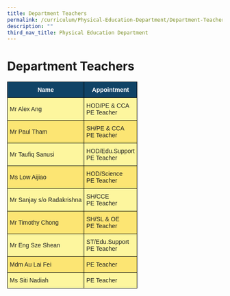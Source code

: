 ```yaml
---
title: Department Teachers
permalink: /curriculum/Physical-Education-Department/Department-Teachers/permalink/
description: ""
third_nav_title: Physical Education Department
---
```

Department Teachers
===================

<style type="text/css">
.tg  {border-collapse:collapse;border-spacing:0;}
.tg td{border-color:black;border-style:solid;border-width:1px;font-family:Arial, sans-serif;font-size:14px;
  overflow:hidden;padding:10px 5px;word-break:normal;}
.tg th{border-color:black;border-style:solid;border-width:1px;font-family:Arial, sans-serif;font-size:14px;
  font-weight:normal;overflow:hidden;padding:10px 5px;word-break:normal;}
.tg .tg-c0uh{background-color:#FCE573;color:#222;text-align:left;vertical-align:middle}
.tg .tg-4k6w{background-color:#FDF69E;color:#222;text-align:left;vertical-align:middle}
.tg .tg-2px7{background-color:#104366;color:#FFF;font-weight:bold;text-align:center;vertical-align:middle}
</style>
<table class="tg">
<thead>
  <tr>
    <th class="tg-2px7"><span style="font-weight:bold;color:#FFF;background-color:#104366">Name</span></th>
    <th class="tg-2px7"><span style="font-weight:bold;color:#FFF;background-color:#104366">Appointment</span></th>
  </tr>
</thead>
<tbody>
  <tr>
    <td class="tg-4k6w"><span style="color:#222;background-color:#FDF69E">Mr Alex Ang</span></td>
    <td class="tg-4k6w"><span style="color:#222;background-color:#FDF69E">HOD/PE &amp; CCA</span><br><span style="color:#222;background-color:#FDF69E">PE Teacher</span></td>
  </tr>
  <tr>
    <td class="tg-c0uh"><span style="color:#222;background-color:#FCE573">Mr Paul Tham</span></td>
    <td class="tg-c0uh"><span style="color:#222;background-color:#FCE573">SH/PE &amp; CCA</span><br><span style="color:#222;background-color:#FCE573">PE Teacher</span></td>
  </tr>
  <tr>
    <td class="tg-4k6w"><span style="color:#222;background-color:#FDF69E">Mr Taufiq Sanusi</span></td>
    <td class="tg-4k6w"><span style="color:#222;background-color:#FDF69E">HOD/Edu.Support</span><br><span style="color:#222;background-color:#FDF69E">PE Teacher</span><br></td>
  </tr>
  <tr>
    <td class="tg-c0uh"><span style="color:#222;background-color:#FCE573">Ms Low Aijiao</span><br></td>
    <td class="tg-c0uh"><span style="color:#222;background-color:#FCE573">HOD/Science</span><br><span style="color:#222;background-color:#FCE573">PE Teacher</span></td>
  </tr>
  <tr>
    <td class="tg-4k6w"><span style="color:#222;background-color:#FDF69E">Mr Sanjay s/o Radakrishna</span></td>
    <td class="tg-4k6w"><span style="color:#222;background-color:#FDF69E">SH/CCE</span><br><span style="color:#222;background-color:#FDF69E">PE Teacher</span></td>
  </tr>
  <tr>
    <td class="tg-c0uh"><span style="color:#222;background-color:#FCE573">Mr Timothy Chong</span></td>
    <td class="tg-c0uh"><span style="color:#222;background-color:#FCE573">SH/SL &amp; OE</span><br><span style="color:#222;background-color:#FCE573">PE Teacher</span><br></td>
  </tr>
  <tr>
    <td class="tg-4k6w"><span style="color:#222;background-color:#FDF69E">Mr Eng Sze Shean</span>	</td>
    <td class="tg-4k6w"><span style="color:#222;background-color:#FDF69E">ST/Edu.Support</span><br><span style="color:#222;background-color:#FDF69E">PE Teacher</span><br></td>
  </tr>
  <tr>
    <td class="tg-c0uh"><span style="color:#222;background-color:#FCE573">Mdm Au Lai Fei</span></td>
    <td class="tg-c0uh"><span style="color:#222;background-color:#FCE573">PE Teacher</span><br></td>
  </tr>
  <tr>
    <td class="tg-4k6w"><span style="color:#222;background-color:#FDF69E">Ms Siti Nadiah</span></td>
    <td class="tg-4k6w"><span style="color:#222;background-color:#FDF69E">PE Teacher</span></td>
  </tr>
</tbody>
</table>